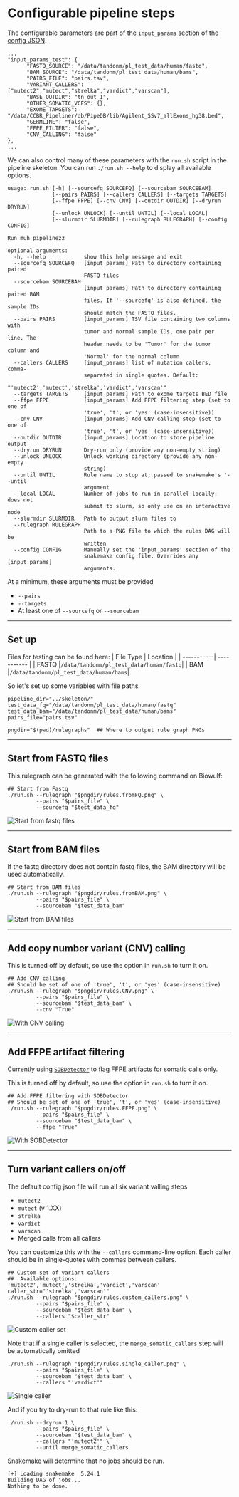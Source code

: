 # Configurable pipeline steps

The configurable parameters are part of the `input_params` section of the [config JSON](https://github.com/mtandon09/exome_pipeline_dev_mt/blob/main/tumor_normal/skeleton/references_hg38.json).
```
...
"input_params_test": {
      "FASTQ_SOURCE": "/data/tandonm/pl_test_data/human/fastq",
      "BAM_SOURCE": "/data/tandonm/pl_test_data/human/bams",
      "PAIRS_FILE": "pairs.tsv",
      "VARIANT_CALLERS": ["mutect2","mutect","strelka","vardict","varscan"],
      "BASE_OUTDIR": "tn_out_1",
      "OTHER_SOMATIC_VCFS": {},
      "EXOME_TARGETS": "/data/CCBR_Pipeliner/db/PipeDB/lib/Agilent_SSv7_allExons_hg38.bed",
      "GERMLINE": "false",
      "FFPE_FILTER": "false",
      "CNV_CALLING": "false"
},
...
```
We can also control many of these parameters with the `run.sh` script in the pipeline skeleton.  You can run `./run.sh --help` to display all available options.

```
usage: run.sh [-h] [--sourcefq SOURCEFQ] [--sourcebam SOURCEBAM]
              [--pairs PAIRS] [--callers CALLERS] [--targets TARGETS]
              [--ffpe FFPE] [--cnv CNV] [--outdir OUTDIR] [--dryrun DRYRUN]
              [--unlock UNLOCK] [--until UNTIL] [--local LOCAL]
              [--slurmdir SLURMDIR] [--rulegraph RULEGRAPH] [--config CONFIG]

Run muh pipelinezz

optional arguments:
  -h, --help            show this help message and exit
  --sourcefq SOURCEFQ   [input_params] Path to directory containing paired
                        FASTQ files
  --sourcebam SOURCEBAM
                        [input_params] Path to directory containing paired BAM
                        files. If '--sourcefq' is also defined, the sample IDs
                        should match the FASTQ files.
  --pairs PAIRS         [input_params] TSV file containing two columns with
                        tumor and normal sample IDs, one pair per line. The
                        header needs to be 'Tumor' for the tumor column and
                        'Normal' for the normal column.
  --callers CALLERS     [input_params] list of mutation callers, comma-
                        separated in single quotes. Default:
                        "'mutect2','mutect','strelka','vardict','varscan'"
  --targets TARGETS     [input_params] Path to exome targets BED file
  --ffpe FFPE           [input_params] Add FFPE filtering step (set to one of
                        'true', 't', or 'yes' (case-insensitive))
  --cnv CNV             [input_params] Add CNV calling step (set to one of
                        'true', 't', or 'yes' (case-insensitive))
  --outdir OUTDIR       [input_params] Location to store pipeline output
  --dryrun DRYRUN       Dry-run only (provide any non-empty string)
  --unlock UNLOCK       Unlock working directory (provide any non-empty
                        string)
  --until UNTIL         Rule name to stop at; passed to snakemake's '--until'
                        argument
  --local LOCAL         Number of jobs to run in parallel locally; does not
                        submit to slurm, so only use on an interactive node
  --slurmdir SLURMDIR   Path to output slurm files to
  --rulegraph RULEGRAPH
                        Path to a PNG file to which the rules DAG will be
                        written
  --config CONFIG       Manually set the 'input_params' section of the
                        snakemake config file. Overrides any [input_params]
                        arguments.
```

At a minimum, these arguments must be provided
- `--pairs`
- `--targets`
- At least one of `--sourcefq` or `--sourcebam`


---------------------------------------------------
## Set up
Files for testing can be found here: 
| File Type  | Location |
| -----------| ----------- |
| FASTQ      |`/data/tandonm/pl_test_data/human/fastq`|
| BAM        |`/data/tandonm/pl_test_data/human/bams`|

So let's set up some variables with file paths
```
pipeline_dir="../skeleton/"
test_data_fq="/data/tandonm/pl_test_data/human/fastq"
test_data_bam="/data/tandonm/pl_test_data/human/bams"
pairs_file="pairs.tsv"

pngdir="$(pwd)/rulegraphs"  ## Where to output rule graph PNGs
```

---------------------------------------------------
## Start from FASTQ files

This rulegraph can be generated with the following command on Biowulf:
```
## Start from Fastq
./run.sh --rulegraph "$pngdir/rules.fromFQ.png" \
         --pairs "$pairs_file" \
         --sourcefq "$test_data_fq"
```

![Start from fastq files](rulegraphs/rules.fromFQ.png)



---------------------------------------------------
## Start from BAM files


If the fastq directory does not contain fastq files, the BAM directory will be used automatically.
```
## Start from BAM files
./run.sh --rulegraph "$pngdir/rules.fromBAM.png" \
         --pairs "$pairs_file" \
         --sourcebam "$test_data_bam"
```

![Start from BAM files](rulegraphs/rules.fromBAM.png)




---------------------------------------------------
## Add copy number variant (CNV) calling

This is turned off by default, so use the option in `run.sh` to turn it on.
```
## Add CNV calling
## Should be set of one of 'true', 't', or 'yes' (case-insensitive)
./run.sh --rulegraph "$pngdir/rules.CNV.png" \
         --pairs "$pairs_file" \
         --sourcebam "$test_data_bam" \
         --cnv "True"
```

![With CNV calling](rulegraphs/rules.CNV.png)


---------------------------------------------------
## Add FFPE artifact filtering

Currently using [`SOBDetector`](https://github.com/mikdio/SOBDetector) to flag FFPE artifacts for somatic calls only. 

This is turned off by default, so use the option in `run.sh` to turn it on.
```
## Add FFPE filtering with SOBDetector
## Should be set of one of 'true', 't', or 'yes' (case-insensitive)
./run.sh --rulegraph "$pngdir/rules.FFPE.png" \
         --pairs "$pairs_file" \
         --sourcebam "$test_data_bam" \
         --ffpe "True"
```

![With SOBDetector](rulegraphs/rules.FFPE.png)


---------------------------------------------------
## Turn variant callers on/off

The default config json file will run all six variant valling steps
- `mutect2`
- `mutect` (v 1.XX)
- `strelka`
- `vardict`
- `varscan`
- Merged calls from all callers

You can customize this with the `--callers` command-line option.  Each caller should be in single-quotes with commas between callers.
```
## Custom set of variant callers
##  Available options: 'mutect2','mutect','strelka','vardict','varscan'
caller_str="'strelka','varscan'"
./run.sh --rulegraph "$pngdir/rules.custom_callers.png" \
         --pairs "$pairs_file" \
         --sourcebam "$test_data_bam" \
         --callers "$caller_str"
```

![Custom caller set](rulegraphs/rules.custom_callers.png)


Note that if a single caller is selected, the `merge_somatic_callers` step will be automatically omitted

```
./run.sh --rulegraph "$pngdir/rules.single_caller.png" \
         --pairs "$pairs_file" \
         --sourcebam "$test_data_bam" \
         --callers "'vardict'"
```

![Single caller](rulegraphs/rules.single_caller.png)

And if you try to dry-run to that rule like this:
```
./run.sh --dryrun 1 \
         --pairs "$pairs_file" \
         --sourcebam "$test_data_bam" \
         --callers "'mutect2'" \
         --until merge_somatic_callers
```

Snakemake will determine that no jobs should be run.
```
[+] Loading snakemake  5.24.1 
Building DAG of jobs...
Nothing to be done.
```


